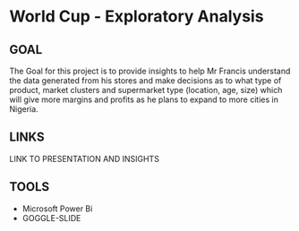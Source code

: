 # World Cup - Exploratory Analysis

## GOAL
The Goal for this project is to provide insights to help Mr Francis understand the data generated from his stores and make decisions as to what type of product, market clusters and supermarket type (location, age, size) which will give more margins and profits as he plans to expand to more cities in Nigeria.

## LINKS
LINK TO PRESENTATION AND INSIGHTS

## TOOLS

* Microsoft Power Bi
* GOGGLE-SLIDE
